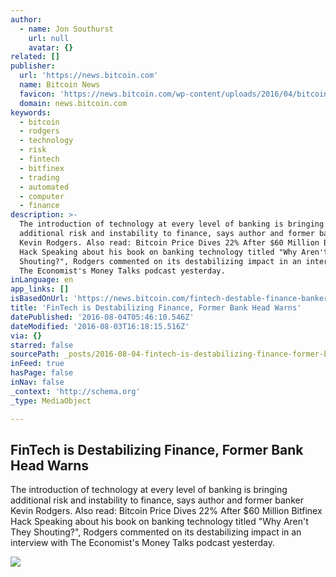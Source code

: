 ```yaml
---
author:
  - name: Jon Southurst
    url: null
    avatar: {}
related: []
publisher:
  url: 'https://news.bitcoin.com'
  name: Bitcoin News
  favicon: 'https://news.bitcoin.com/wp-content/uploads/2016/04/bitcoin_fav.png'
  domain: news.bitcoin.com
keywords:
  - bitcoin
  - rodgers
  - technology
  - risk
  - fintech
  - bitfinex
  - trading
  - automated
  - computer
  - finance
description: >-
  The introduction of technology at every level of banking is bringing
  additional risk and instability to finance, says author and former banker
  Kevin Rodgers. Also read: Bitcoin Price Dives 22% After $60 Million Bitfinex
  Hack Speaking about his book on banking technology titled "Why Aren't They
  Shouting?", Rodgers commented on its destabilizing impact in an interview with
  The Economist's Money Talks podcast yesterday.
inLanguage: en
app_links: []
isBasedOnUrl: 'https://news.bitcoin.com/fintech-destable-finance-banker-warns/'
title: 'FinTech is Destabilizing Finance, Former Bank Head Warns'
datePublished: '2016-08-04T05:46:10.546Z'
dateModified: '2016-08-03T16:18:15.516Z'
via: {}
starred: false
sourcePath: _posts/2016-08-04-fintech-is-destabilizing-finance-former-bank-head-warns.md
inFeed: true
hasPage: false
inNav: false
_context: 'http://schema.org'
_type: MediaObject

---
```

<article style=""><h1>FinTech is Destabilizing Finance, Former Bank Head Warns</h1><p>The introduction of technology at every level of banking is bringing additional risk and instability to finance, says author and former banker Kevin Rodgers. Also read: Bitcoin Price Dives 22% After $60 Million Bitfinex Hack Speaking about his book on banking technology titled "Why Aren't They Shouting?", Rodgers commented on its destabilizing impact in an interview with The Economist's Money Talks podcast yesterday.</p><img src="https://news.bitcoin.com/wp-content/uploads/2016/08/rogers.jpg" /></article>